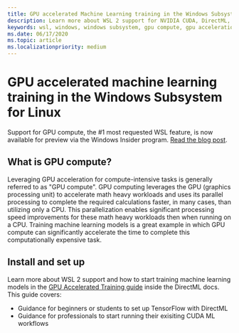 ```yaml
---
title: GPU accelerated Machine Learning training in the Windows Subsystem for Linux
description: Learn more about WSL 2 support for NVIDIA CUDA, DirectML, Tensorflow, and PyTorch.
keywords: wsl, windows, windows subsystem, gpu compute, gpu acceleration, NVIDIA, CUDA, DirectML, Tensorflow, PyTorch, NVIDIA CUDA preview, GPU driver, NVIDIA Container Toolkit, Docker
ms.date: 06/17/2020
ms.topic: article
ms.localizationpriority: medium
---
```


# GPU accelerated machine learning training in the Windows Subsystem for Linux

Support for GPU compute, the #1 most requested WSL feature, is now available for preview via the Windows Insider program. [Read the blog post](https://blogs.windows.com/windowsdeveloper/?p=55781).

## What is GPU compute?

Leveraging GPU acceleration for compute-intensive tasks is generally referred  to as "GPU compute". GPU computing leverages the GPU (graphics processing unit) to accelerate math heavy workloads and uses its parallel processing to complete the required calculations faster, in many cases, than utilizing only a CPU. This parallelization enables significant processing speed improvements for these math heavy workloads then when running on a CPU. Training machine learning models is a great example in which GPU compute can significantly accelerate the time to complete this computationally expensive task.

## Install and set up

Learn more about WSL 2 support and how to start training machine learning models in the [GPU Accelerated Training guide](/windows/win32/direct3d12/gpu-accelerated-training) inside the DirectML docs. This guide covers:

* Guidance for beginners or students to set up TensorFlow with DirectML
* Guidance for professionals to start running their exisiting CUDA ML workflows